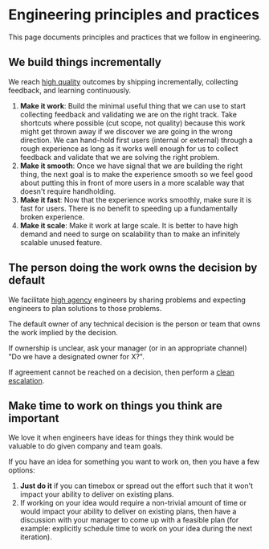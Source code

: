 # Engineering principles and practices

This page documents principles and practices that we follow in engineering.

## We build things incrementally

We reach [high quality](../../company-info-and-process/values/index.md#high-quality) outcomes by shipping incrementally, collecting feedback, and learning continuously.

1. **Make it work**: Build the minimal useful thing that we can use to start collecting feedback and validating we are on the right track. Take shortcuts where possible (cut scope, not quality) because this work might get thrown away if we discover we are going in the wrong direction. We can hand-hold first users (internal or external) through a rough experience as long as it works well enough for us to collect feedback and validate that we are solving the right problem.
1. **Make it smooth**: Once we have signal that we are building the right thing, the next goal is to make the experience smooth so we feel good about putting this in front of more users in a more scalable way that doesn't require handholding.
1. **Make it fast**: Now that the experience works smoothly, make sure it is fast for users. There is no benefit to speeding up a fundamentally broken experience.
1. **Make it scale**: Make it work at large scale. It is better to have high demand and need to surge on scalability than to make an infinitely scalable unused feature.

## The person doing the work owns the decision by default

We facilitate [high agency](../../company-info-and-process/values/index.md#high-agency) engineers by sharing problems and expecting engineers to plan solutions to those problems.

The default owner of any technical decision is the person or team that owns the work implied by the decision.

If ownership is unclear, ask your manager (or in an appropriate channel) "Do we have a designated owner for X?".

If agreement cannot be reached on a decision, then perform a [clean escalation](../../company-info-and-process/communication/conflicts.md).

## Make time to work on things you think are important

We love it when engineers have ideas for things they think would be valuable to do given company and team goals.

If you have an idea for something you want to work on, then you have a few options:

1. **Just do it** if you can timebox or spread out the effort such that it won't impact your ability to deliver on existing plans.
2. If working on your idea would require a non-trivial amount of time or would impact your ability to deliver on existing plans, then have a discussion with your manager to come up with a feasible plan (for example: explicitly schedule time to work on your idea during the next iteration).
